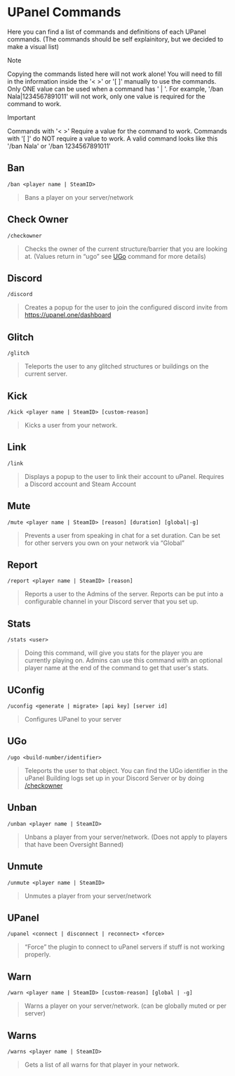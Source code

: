 # UPanel Commands

Here you can find a list of commands and definitions of each UPanel commands.
(The commands should be self explainitory, but we decided to make a visual list)

> [!NOTE]
> Copying the commands listed here will not work alone! You will need to fill in the information inside the '< >' or '[ ]' manually to use the commands. Only ONE value can be used when a command has ' | '.
> For example, '/ban Nala|1234567891011' will not work, only one value is required for the command to work.

> [!IMPORTANT]
> Commands with '< >' Require a value for the command to work.
> Commands with '[ ]' do NOT require a value to work. 
> A valid command looks like this '/ban Nala' or '/ban 1234567891011'

## Ban

    /ban <player name | SteamID> 

> Bans a player on your server/network



## Check Owner

    /checkowner
    
> Checks the owner of the current structure/barrier that you are looking at. (Values return in “ugo” see [UGo](README.md/#UGo) command for more details)



## Discord

    /discord
    
> Creates a popup for the user to join the configured discord invite from https://upanel.one/dashboard


## Glitch

    /glitch
    
> Teleports the user to any glitched structures or buildings on the current server.


## Kick

    /kick <player name | SteamID> [custom-reason]
    
> Kicks a user from your network.


## Link
 
    /link
    
> Displays a popup to the user to link their account to uPanel. Requires a Discord account and Steam Account


## Mute
    
    /mute <player name | SteamID> [reason] [duration] [global|-g]
    
> Prevents a user from speaking in chat for a set duration. Can be set for other servers you own on your network via “Global” 


## Report
 
    /report <player name | SteamID> [reason]

> Reports a user to the Admins of the server. Reports can be put into a configurable channel in your Discord server that you set up.


## Stats
 
    /stats <user>

> Doing this command, will give you stats for the player you are currently playing on. Admins can use this command with an optional player name at the end of the command to get that user's stats.


## UConfig

    /uconfig <generate | migrate> [api key] [server id]

> Configures UPanel to your server

## UGo
  
    /ugo <build-number/identifier>
    
> Teleports the user to that object. You can find the UGo identifier in the uPanel Building logs set up in your Discord Server or by doing [/checkowner](README.md#check-owner)


## Unban
 
    /unban <player name | SteamID>
  
> Unbans a player from your server/network. (Does not apply to players that have been Oversight Banned)


## Unmute
 
    /unmute <player name | SteamID>
    
> Unmutes a player from your server/network


## UPanel
 
    /upanel <connect | disconnect | reconnect> <force>
    
> “Force” the plugin to connect to uPanel servers if stuff is not working properly.


## Warn

    /warn <player name | SteamID> [custom-reason] [global | -g]
    
> Warns a player on your server/network. (can be globally muted or per server)


## Warns
 
    /warns <player name | SteamID>
    
> Gets a list of all warns for that player in your network.
